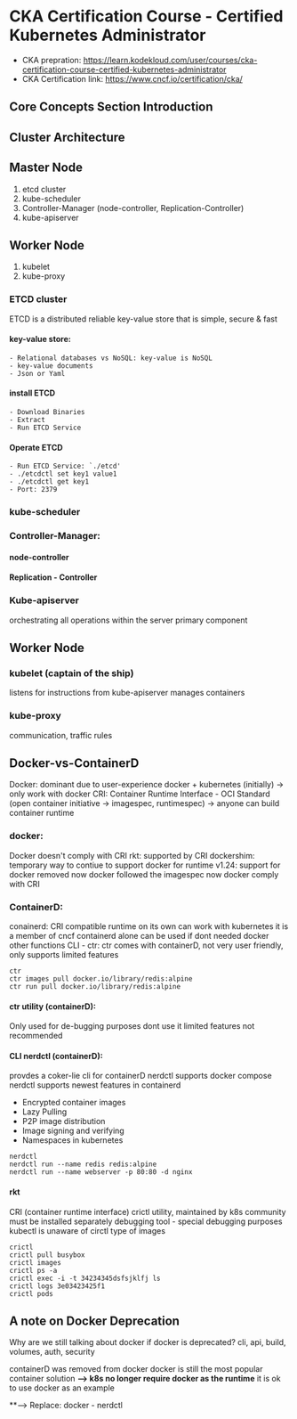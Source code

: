 # CKA Certification Course - Certified Kubernetes Administrator
 - CKA prepration: https://learn.kodekloud.com/user/courses/cka-certification-course-certified-kubernetes-administrator
 - CKA Certification link: https://www.cncf.io/certification/cka/

## Core Concepts Section Introduction
## Cluster Architecture

## Master Node
1. etcd cluster
2. kube-scheduler
3. Controller-Manager (node-controller, Replication-Controller)
4. kube-apiserver

## Worker Node
1. kubelet
2. kube-proxy

### ETCD cluster
ETCD is a distributed reliable key-value store that is simple, secure & fast
#### key-value store:
    - Relational databases vs NoSQL: key-value is NoSQL
    - key-value documents
    - Json or Yaml
#### install ETCD
    - Download Binaries
    - Extract
    - Run ETCD Service
#### Operate ETCD
    - Run ETCD Service: `./etcd'
    - ./etcdctl set key1 value1
    - ./etcdctl get key1
    - Port: 2379



### kube-scheduler

### Controller-Manager:
#### node-controller
#### Replication - Controller

### Kube-apiserver
orchestrating all operations within the server
primary component

## Worker Node
### kubelet (captain of the ship)
listens for instructions from kube-apiserver
manages containers

### kube-proxy
communication, traffic rules

## Docker-vs-ContainerD
Docker: dominant due to user-experience
docker + kubernetes (initially) -> only work with docker
CRI: Container Runtime Interface - OCI Standard (open container initiative -> imagespec, runtimespec) -> anyone can build container runtime

### docker:
Docker doesn't comply with CRI
rkt: supported by CRI
dockershim: temporary way to contiue to support docker for runtime
v1.24: support for docker removed
now docker followed the imagespec
now docker comply with CRI

### ContainerD:
conainerd: CRI compatible
runtime on its own
can work with kubernetes
it is a member of cncf
containerd alone can be used if dont needed docker other functions
CLI - ctr: ctr comes with containerD, not very user friendly, only supports limited features
```shell
ctr
ctr images pull docker.io/library/redis:alpine
ctr run pull docker.io/library/redis:alpine
```
#### ctr utility (containerD):
Only used for de-bugging purposes
dont use it
limited features
not recommended

#### CLI nerdctl (containerD):
provdes a coker-lie cli for containerD
nerdctl supports docker compose
nerdctl supports newest features in containerd
 - Encrypted container images
 - Lazy Pulling
 - P2P image distribution
 - Image signing and verifying
 - Namespaces in kubernetes
```shell
nerdctl
nerdctl run --name redis redis:alpine
nerdctl run --name webserver -p 80:80 -d nginx
```

#### rkt
CRI (container runtime interface)
crictl utility, maintained by k8s community
must be installed separately
debugging tool - special debugging purposes
kubectl is unaware of circtl type of images
```shell
crictl
crictl pull busybox
crictl images
crictl ps -a
crictl exec -i -t 34234345dsfsjklfj ls
crictl logs 3e03423425f1
crictl pods
```

## A note on Docker Deprecation
Why are we still talking about docker if docker is deprecated?
cli, api, build, volumes, auth, security

containerD was removed from docker
docker is still the most popular container solution
**--> k8s no longer require docker as the runtime**
it is ok to use docker as an example

**--> Replace: docker - nerdctl
